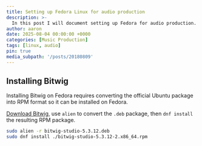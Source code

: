 ```yaml
---
title: Setting up Fedora Linux for audio production
description: >-
  In this post I will document setting up Fedora for audio production. I'll look at installing Bitwig, and optimising the system for audio. I'll also look at running VSTs via yabridge. 
author: aaron
date: 2025-08-04 00:00:00 +0000
categories: [Music Production]
tags: [linux, audio]
pin: true
media_subpath: '/posts/20180809'
---
```


## Installing Bitwig

Installing Bitwig on Fedora requires converting the official Ubuntu package into RPM format so it can be installed on Fedora. 

[Download Bitwig](https://www.bitwig.com/download/), use `alien` to convert the `.deb` package, then `dnf install` the resulting RPM package.

```sh
sudo alien -r bitwig-studio-5.3.12.deb
sudo dnf install ./bitwig-studio-5.3.12-2.x86_64.rpm
```